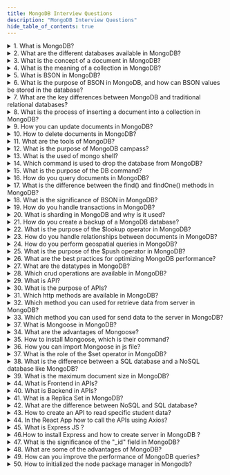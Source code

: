 ```yaml
---
title: MongoDB Interview Questions
description: "MongoDB Interview Questions"
hide_table_of_contents: true
---
```


<details>
<summary>1. What is MongoDB?</summary>
<p>

MongoDB is a popular `NoSQL` database system that provides high scalability, flexibility, and performance for managing large amounts of unstructured and semi-structured data.

</p>

</details>

<details>
<summary>2. What are the different databases available in MongoDB?</summary>
<p>

In MongoDB, there are three main databases: `admin`, `local`, and user-defined databases.

1. **admin**: The `admin` database is responsible for managing the MongoDB instance. It handles administrative tasks such as user management, authentication, and authorization.

2. **local**: The `local` database is used for internal purposes and stores data related to the MongoDB instance itself. It holds replica set metadata, keeps track of the local instance's configuration, and stores other temporary and transient data.

3. **User-defined databases**: MongoDB allows you to create user-defined databases based on your application's needs. These databases are created implicitly when the first document is inserted into a collection within that database.

For example, if you want to create a database called `mydb` to store data for a specific application, you can switch to it using the following command:

```
use mydb
```

This command creates the `mydb` database if it doesn't exist and switches to it. Once you have switched to a specific database, you can create collections within that database to organize and store your data.

</p>

</details>

<details>
<summary>3. What is the concept of a document in MongoDB?</summary>
<p>

A document in MongoDB is a set of `key-value` pairs. It is equivalent to a record or row in a relational database.

For Example,

```js
{
  {
    name: "Yogita",
    age: 21
  },
  {
    name: "Harshada",
    age: 22
  }
}
```

In this example, we have a documents with two embedded documents. Each document represent a person with their respective name and age field.

These examples showcase the basic structure of BSON documents and how key-value pairs are used to represent data in MongoDB. BSON's flexibility and efficient encoding make it suitable for storing and retrieving data in MongoDB, providing a powerful and scalable solution for managing unstructured and semi-structured data.

</p>

</details>

<details>
<summary>4. What is the meaning of a collection in MongoDB?</summary>
<p>

A collection is a group of related documents. It is the equivalent of a table in a relational database system. Collections in MongoDB are schema-less, meaning each document within a collection can have its own unique structure, unlike traditional tables where rows must adhere to a fixed schema.

Here is an example of creating a collection and inserting documents into it using the MongoDB shell:

1. Switch to the desired database:

   ```
   use mydb
   ```

2. Create a collection called "customers":

   ```
   db.createCollection("customers")
   ```

3. Insert documents into the "customers" collection:

   ```js
   db.customers.insertOne({ name: "John Doe", email: "john@example.com" });
   db.customers.insertOne({
     name: "Jane Smith",
     email: "jane@example.com",
     age: 30,
   });
   ```

In this example, we switch to the "mydb" database, create a collection called "customers" using the `createCollection()` method, and then insert two documents into the "customers" collection using the `insertOne()` method.

</p>

</details>

<details>
<summary>5. What is BSON in MongoDB?</summary>
<p>

BSON stands for Binary JSON. BSON is designed to be a more efficient and compact format for storing and transmitting data than plain text JSON.

For Example,

```js
{
  name: "Yogita",
  age: 21,
  city: "Ahemdnagar"
}
```

In the above Example,the document has three fields name, age, city. Each field has corresponding value.

</p>

</details>

<details>
<summary>6. What is the purpose of BSON in MongoDB, and how can BSON values be stored in the database?</summary>
<p>

The purpose of BSON in MongoDB is to provide a compact and efficient way to represent and store data. It extends the JSON format by adding additional data types and binary encoding, which enables efficient serialization and deserialization of data. BSON supports various data types such as strings, numbers, booleans, arrays, objects, dates, binary data, and more.

Example of storing BSON values in MongoDB using the MongoDB shell:

```JS
use mydb

db.myCollection.insertOne({
  name: "John Doe",
  age: 30,
  isActive: true,
  hobbies: ["reading", "gaming"],
  createdAt: new Date()
})
```

In this example, we switch to the `mydb` database, insert a document into the `myCollection` collection. The document contains various BSON values, such as a string `name`, a number `age`, a boolean `isActive`, an array of strings `hobbies`, and a date `createdAt`.

</p>

</details>

<details>
<summary>7. What are the key differences between MongoDB and traditional relational databases?</summary>
<p>

| Aspect                          | MongoDB                                                                            | Traditional Relational Databases                                           |
| ------------------------------- | ---------------------------------------------------------------------------------- | -------------------------------------------------------------------------- |
| Data Model                      | Flexible and schema-less                                                           | Structured with fixed schemas                                              |
| Scalability                     | Horizontal scaling                                                                 | Vertical scaling                                                           |
| Query Language                  | MongoDB Query Language (MQL)                                                       | SQL (Structured Query Language)                                            |
| Schema Evolution                | Dynamic schema changes                                                             | Rigid schemas require planned downtime                                     |
| Data Integrity and Transactions | ACID transactions (within replica sets)                                            | ACID transactions across tables                                            |
| Use Cases                       | Unstructured/semi-structured data, real-time analytics, content management systems | Complex joins, strict data consistency, structured data, financial systems |

</p>

</details>

<details>
<summary>8. What is the process of inserting a document into a collection in MongoDB?</summary>
<p>

To insert a document into a collection in MongoDB, you can use the `insertOne()` or `insertMany()` methods.

- `insertOne()` method inserts a single document into a collection.

**Syntax :**

```js
db.collection.insertMany([
  {
    field1: value1,
    field2: value2,
    // ...
  },
  {
    field1: value3,
    field2: value4,
    // ...
  },
]);
```

**Example :**

```js
db.actors.insertMany([
  {
    name: "Shraddha Kapur",
    age: 30,
    movie: "Heropanti",
  },
  {
    name: "Sai Pallavi",
    age: 35,
    movie: "Feeda",
  },
  {
    name: "Rashmika",
    age: 36,
    movie: "Geeta Govind",
  },
]);
```

- `insertMany()` method inserts multiple documents into a collection.

**Syntax :**

```js
db.collection -
  name.insertOne({
    field1: value1,
    field2: value2,
    // ...
  });
```

**Example :**

```js
db.actors.insertOne({
  name: "Shraddha Kapur",
  age: 30,
  movie: "Heropanti",
});
```

</p>

</details>

<details>
<summary>9. How you can update documents in MongoDB?</summary>
<p>

To update documents in MongoDB, you can use the `updateOne()` or `updateMany()` methods.

**Syntax :**

```js
db.collection.updateOne({ field: value }, { $set: { newField: newValue } });
```

**Example :**

```js
db.actors.updateOne({ name: "Rashmika" }, { $set: { name: Karina } });
```

- `updateMany()` method updates multiple documents in a collection based on the given condition.

**Syntax :**

```js
db.collection.updateMany({ field: value }, { $set: { newField: newValue } });
```

**Example :**

```js
db.actors.updateMany({}, { $set: { name: "Varun Dhavan" } });
```

</p>

</details>

<details>
<summary>10. How to delete documents in MongoDB?</summary>
<p>

To delete documents from a collection, you can use the `deleteOne()` or `deleteMany()` methods.

- `deleteOne()` method deletes a single document from a collection based on the given condition.

**Syntax :**

```js
db.collection.deleteOne({ field: value });
```

**Example :**

```js
db.actors.deleteOne({ age: 30 });
```

- `deleteMany()` method deletes multiple documents from a collection based on the given condition.

**Syntax :**

```js
db.collection.deleteMany({ field: value });
```

**Example :**

```js
db.actors.deleteMany({});
```

</p>

</details>

<details>
<summary>11. What are the tools of MongoDB?</summary>
<p>

There are two mongodb tools:

**MongoDB Atlas:** MongoDB Atlas is a fully managed database service provided by MongoDB. It is a cloud-based platform accessible through a website where users can create an account and provision MongoDB databases. MongoDB Atlas eliminates the need for manual infrastructure setup and maintenance, as it takes care of tasks such as provisioning servers, handling backups, and scaling the databases. With MongoDB Atlas, you can easily deploy, manage, and scale MongoDB clusters in the cloud, offering a convenient and hassle-free experience for database hosting and administration.

**MongoDB Compass:** MongoDB Compass is a desktop application that provides a graphical user interface (GUI) for working with MongoDB databases. Unlike MongoDB Atlas, MongoDB Compass is a locally installed tool that allows you to access and interact with MongoDB databases on your own machine. It offers a visual interface to explore and analyze data, create and execute queries, manage indexes, and configure MongoDB instances. MongoDB Compass provides a user-friendly and intuitive experience for developers and administrators, enabling them to interact with MongoDB databases without relying on command-line interfaces.

</p>

</details>

<details>
<summary>12. What is the purpose of MongoDB campass?</summary>
<p>

MongoDB Compass is a graphical user interface (GUI) tool provided by MongoDB to interact with MongoDB databases. It is designed to make it easier for developers, database administrators, and other users to work with MongoDB without having to write complex command-line queries.

The main purpose of MongoDB Compass is to provide a visual representation of the data in your MongoDB databases and allow you to perform various operations, including:

1. **Querying and Filtering:** Compass allows you to construct and execute queries on your MongoDB data using a visual interface. You can specify query criteria, projection fields, sorting, and filtering options without writing the MongoDB query language syntax manually.

2. **Data Visualization:** Compass provides various graphical representations of your data, including tree and table views, which make it easier to understand the structure and relationships within your documents.

3. **Index Management:** You can create, modify, and delete indexes on your collections using Compass. It provides an intuitive interface to define index keys, options, and other configurations.

4. **Aggregation Pipeline Builder:** Compass includes a visual interface for constructing complex data aggregation pipelines. You can define stages, operators, and transformations using a drag-and-drop interface, which helps in building and debugging pipeline operations.

5. **Schema Analysis:** Compass can analyze the structure of your documents and provide insights into the distribution of fields, data types, and values. It helps you understand the schema of your collections and make informed decisions about indexing and data modeling.

</p>

</details>

<details>
<summary>13. What is the used of mongo shell?</summary>
<p>

Mongo Shell, also known as the MongoDB shell or simply the "mongo" shell, is a command-line interface (CLI) tool provided by MongoDB. It allows you to interact with MongoDB databases and perform various operations using the MongoDB Query Language (MQL), also known as the MongoDB shell commands.

The main purposes of the MongoDB shell are as follows:

1. **Querying and Manipulating Data:** The shell provides a powerful way to query, insert, update, and delete data in your MongoDB databases. You can execute MQL commands to perform CRUD (Create, Read, Update, Delete) operations on collections and documents.

2. **Scripting:** The shell supports scripting with JavaScript, allowing you to write and execute scripts that automate database tasks or perform complex operations. You can create scripts to batch process data, generate reports, or perform custom operations.

3. **Database Administration:** The shell provides administrative functions to manage databases, collections, users, indexes, and other MongoDB components. You can create users, assign roles, configure security settings, and manage database resources.

4. **Aggregation Framework:** The shell allows you to utilize the powerful Aggregation Framework provided by MongoDB. It enables you to perform advanced data processing and analysis, including grouping, filtering, transforming, and aggregating data across multiple documents and collections.

5. **Index Management:** You can create, modify, and delete indexes using the shell. Indexes help optimize query performance by allowing MongoDB to locate and retrieve data more efficiently.

The MongoDB shell is a versatile tool that provides direct access to MongoDB's functionality and allows for greater flexibility and control over your database operations. It is commonly used by developers, administrators, and power users who prefer the command-line interface for interacting with MongoDB.

</p>

</details>

<details>
<summary>14. Which command is used to drop the database from MongoDB?</summary>
<p>

In MongoDB, the `db.dropDatabase()` command is used to drop or delete a database. This command deletes the entire database, including all the collections and their associated data.

To drop a database using the MongoDB shell, follow these steps:

1. Open the MongoDB shell by running the `mongo` command in your terminal or command prompt.

2. Switch to the database you want to drop using the `use` command. For example, to switch to a database called "mydb", you would run:

   ```
   use mydb
   ```

3. Once you are in the desired database, run the `db.dropDatabase()` command to drop the database:

   ```
   db.dropDatabase()
   ```

   After executing this command, MongoDB will drop the current database, including all its collections and data. Please be cautious when running this command, as it cannot be undone and the data will be permanently deleted.

</p>

</details>

<details>
<summary>15. What is the purpose of the DB command?</summary>
<p>

In MongoDB, the `db` command is used to access and interact with a specific database in the MongoDB shell. It allows you to switch to a specific database and perform operations within that database.

The `db` command serves several purposes:

1. **Switching Databases**: By running `use <databaseName>`, the `db` command allows you to switch to the specified database. For example, to switch to a database called "mydb", you would run:

   ```
   use mydb
   ```

   Once you switch to a specific database, all subsequent operations will be performed within that database.

2. **Accessing Collections**: After switching to a database, you can use the `db` command to access collections within that database. For example, if you are in the "mydb" database and want to access a collection called "users", you can use:

   ```
   db.users
   ```

   This allows you to perform various operations on the "users" collection, such as querying, inserting, updating, and deleting documents.

3. **Executing Database Commands**: The `db` command also enables you to execute various database-level commands specific to the current database. These commands are usually prefixed with `db.`. For example, you can use `db.stats()` to retrieve statistics about the current database, or `db.dropDatabase()` to delete the current database.

</p>

</details>

<details>
<summary>16. How do you query documents in MongoDB?</summary>
<p>

To `read` or `retrieve` data from a collection, you can use the find() and findOne() methods.

- `find()` method returns all documents in a collection.

**Syntax :**

```js
db.collection.find();
```

**Example :**

```js
db.actors.find();
```

- `findOne()` method returns the first document that matches the given condition.

**Syntax :**

```js
db.collection.findOne({ field: value });
```

**Example :**

```js
db.actors.findOne({ movie: "Geeta Govind" });
```

</p>

</details>

<details>
<summary>17. What is the difference between the find() and findOne() methods in MongoDB?</summary>
<p>

| find()                                                                        | findOne()                                                       |
| ----------------------------------------------------------------------------- | --------------------------------------------------------------- |
| Returns a cursor with multiple matching documents.                            | Returns a single document matching the query.                   |
| Retrieves multiple documents.                                                 | Retrieves only the first matching document and stops searching. |
| Allows specifying query criteria, projections, sorting, and limiting results. | Useful for simple queries or retrieving a single document.      |
| Returns a result set that can be iterated over.                               | Returns the document itself, not a cursor.                      |

</p>

</details>

<details>
<summary>18. What is the significance of BSON in MongoDB?</summary>
<p>

BSON, which stands for Binary JSON, is a binary-encoded serialization format used by MongoDB to store and transfer data. It is designed to be lightweight, efficient, and fast, making it well-suited for the needs of a high-performance NoSQL database like MongoDB.

Here are some key points regarding the significance of BSON in MongoDB:

1. **Data Representation:** BSON is a binary representation of JSON-like documents. It extends the JSON format by including additional data types such as dates, binary data, and specific types for representing MongoDB's rich data structures like arrays and embedded documents.

2. **Efficient Storage:** BSON is a compact binary format, which means it takes up less space compared to a pure text-based format like JSON. The binary encoding reduces the overhead of parsing and serializing data, resulting in efficient storage and retrieval of documents.

3. **High Performance:** BSON's binary format allows for efficient serialization and deserialization of data. MongoDB can quickly encode and decode BSON documents, which contributes to faster read and write operations.

4. **Data Manipulation:** BSON's data types and structure closely align with MongoDB's document model. It provides support for a wide range of data types, including numbers, strings, dates, binary data, arrays, and embedded documents.

5. **Interoperability:** BSON is designed to be language-agnostic, meaning it can be used across different programming languages. MongoDB drivers provide native support for BSON, allowing developers to seamlessly work with BSON-encoded data.

</p>

</details>

<details>
<summary>19. How do you handle transactions in MongoDB?</summary>
<p>

To handle transactions in MongoDB, you can make use of the multi-document transaction feature introduced in MongoDB version 4.0 and later. Transactions provide a way to ensure atomicity, consistency, isolation, and durability (ACID) properties when executing multiple operations as a single unit of work.

Here is an overview of how to handle transactions in MongoDB:

1. Start a Session: Transactions in MongoDB are associated with a session. To begin a transaction, you need to start a session by calling `startSession()` on a MongoDB client or cluster.

```javascript
const session = client.startSession();
```

2. Start a Transaction: Once you have a session, you can start a transaction by calling `startTransaction()` on the session object. This sets the session in a transaction state, and subsequent operations within the session will be part of the transaction.

```javascript
session.startTransaction();
```

3. Perform Operations: Within the transaction, you can perform various read and write operations on the database using the session. These operations can include inserting documents, updating fields, deleting documents, and querying data.

```javascript
const collection = client.db("mydatabase").collection("mycollection");
collection.insertOne({ name: "John" }, { session });
collection.updateOne({ name: "John" }, { $set: { age: 30 } }, { session });
```

Note the `{ session }` parameter passed to each operation to associate it with the transaction.

4. Commit or Abort the Transaction: After performing the necessary operations within the transaction, you can decide whether to commit or abort the transaction.

- To commit the transaction, call `commitTransaction()` on the session:

```javascript
session.commitTransaction();
```

- To abort the transaction, call `abortTransaction()` on the session:

```javascript
session.abortTransaction();
```

5. End the Session: After committing or aborting the transaction, you should end the session by calling `endSession()` on the session object. This releases the session and frees up any associated resources.

```javascript
session.endSession();
```

</p>

</details>

<details>
<summary>20. What is sharding in MongoDB and why is it used?</summary>
<p>

Sharding in MongoDB allows data to be distributed across multiple servers, enabling scalability and better performance as the database grows.

Sharding in MongoDB is a technique used to horizontally partition data across multiple servers or nodes called shards. It allows you to distribute data across multiple machines to improve scalability, performance, and storage capacity of your MongoDB deployment.

In a sharded MongoDB cluster, each shard contains a subset of the data, and the data is distributed based on a shard key. The shard key is a field or set of fields that determine the placement of a document in a shard. MongoDB's balancer component automatically migrates data between shards as needed to maintain an even distribution.

</p>

</details>

<details> 
<summary>21. How do you create a backup of a MongoDB database?</summary>
<p>

You can use the `mongodump` command-line tool to create a backup of a MongoDB database and `mongorestore` to restore the backup when necessary.

</p>

</details>

<details>
<summary>22. What is the purpose of the $lookup operator in MongoDB?</summary>
<p>

The purpose of the $lookup operator in MongoDB is to perform a left outer join between two collections in a MongoDB database. It allows you to combine documents from multiple collections based on a specified matching condition.

The `$lookup` operator in MongoDB is used to perform a left outer join between two collections and retrieve matching documents from the "joined" collection. It allows you to combine data from multiple collections based on a common field or condition.

Syntax of the `$lookup` operator:

```javascript
db.sourceCollection.aggregate([
  {
    $lookup: {
      from: "joinedCollection",
      localField: "fieldInSourceCollection",
      foreignField: "fieldInJoinedCollection",
      as: "outputArray",
    },
  },
]);
```

In this example, `sourceCollection` is the collection you want to query, and `joinedCollection` is the collection you want to join. The `localField` specifies the field in the source collection to match, while `foreignField` specifies the field in the joined collection to match. The `as` field specifies the name of the output array that will contain the joined documents.

</p>

</details>

<details>
<summary>23. How do you handle relationships between documents in MongoDB?</summary>
<p>

In MongoDB, you can handle document relationships by either embedding related data within a document or storing references to other documents using ObjectIds. Another option is to use the `$lookup` operator to perform joins between collections and retrieve related documents based on matching conditions.

</p>

</details>

<details>
<summary>24. How do you perform geospatial queries in MongoDB?</summary>
<p>

To perform geospatial queries in MongoDB, you can create a geospatial index, use the $geoNear operator, employ other geospatial operators, and perform complex queries.

</p>

</details>

<details>
<summary>25. What is the purpose of the $push operator in MongoDB?</summary>
<p>

The `$push` operator in MongoDB is used to add an element to an array field within a document. It appends the specified value to the array.

The primary purpose of the `$push` operator is to update an existing array field by adding new elements to it. It is commonly used when you want to add data to an array without replacing the entire array.

**Syntax :**

```javascript
db.collection.updateOne({ _id: documentId }, { $push: { arrayField: value } });
```

In this example, `collection` refers to the name of the collection, `documentId` represents the identifier of the document you want to update, `arrayField` is the name of the array field in the document, and `value` is the element you want to append to the array.

**Example :**

```javascript
db.users.updateOne(
  { _id: ObjectId("12345") },
  { $push: { hobbies: "reading" } }
);
```

In this example, the `$push` operator adds the value "reading" to the `hobbies` array field of the document with the `_id` equal to "12345" in the "users" collection. If the `hobbies` field doesn't exist, `$push` creates it as an array with the specified value.

</p>

</details>

<details>
<summary>26. What are the best practices for optimizing MongoDB performance?</summary>
<p>

Some best practices for optimizing MongoDB performance include designing efficient data models, using appropriate indexing strategies, and carefully configuring hardware resources.

</p>

</details>

<details>
<summary>27. What are the datatypes in MongoDB?</summary>
<p>

In MongoDB, the datatypes include `String`, `Number`, `Boolean`, `Array`, `Object`, `Date`, `ObjectId`, `Null`, and `Binary Data`.

MongoDB supports a variety of data types to store and manipulate data within documents. Here are the commonly used data types in MongoDB:

1. **String:** Used to store textual data, such as names, descriptions, or sentences.

2. **Number:** Represents numeric values. It can be further classified into:

   - Double: Represents floating-point numbers.
   - Int32: Represents 32-bit signed integers.
   - Int64: Represents 64-bit signed integers.

3. **Boolean:** Represents either true or false.

4. **Object:** Represents a nested document within another document.

5. **Array:** Stores an ordered collection of values, including other data types. Arrays can contain multiple values of the same or different data types.

6. **ObjectId:** A unique identifier assigned to each document created in a MongoDB collection. ObjectId values are generated automatically by MongoDB.

7. **Date:** Represents a specific point in time, typically stored in UTC format. Dates can be used for timestamps or date-based operations.

8. **Binary Data:** Used to store binary data, such as images or files.

9. **Null:** Represents the absence of a value.

</p>

</details>

<details>
<summary>28. Which crud operations are available in MongoDB?</summary>
<p>

MongoDB supports the standard CRUD (Create, Read, Update, Delete) operations for manipulating data in a database. Here are the corresponding CRUD operations available in MongoDB:

1. Create (C):

   - `insertOne()`: Creates a new document and inserts it into a collection.
   - `insertMany()`: Creates multiple documents and inserts them into a collection.

2. Read (R):
   - `find()`: Retrieves documents from a collection based on specified criteria.
   - `findOne()`: Retrieves a single document from a collection based on specified criteria.
3. Update (U):
   - `updateOne()`: Updates a single document in a collection that matches specified criteria.
   - `updateMany()`: Updates multiple documents in a collection that match specified criteria.
4. Delete (D):
   - `deleteOne()`: Deletes a single document from a collection that matches specified criteria.
   - `deleteMany()`: Deletes multiple documents from a collection that match specified criteria.

</p>

</details>

<details>
<summary>29. What is API?</summary>
<p>

APIs, or **Application Programming Interfaces**, are sets of rules and protocols that allow different software applications to communicate and interact with each other. They define the methods, data formats, and protocols that applications can use to exchange information and perform various functions.

</p>

</details>

<details>
<summary>30. What is the purpose of APIs?</summary>
<p>

The primary purpose of APIs is to enable integration and interoperability between different software systems. APIs provide a standardized way for applications to request and exchange data, invoke functionality, and access services provided by other applications, platforms, or services. They act as intermediaries, allowing developers to interact with the functionality and data of other systems without needing to understand the internal implementation details.

</p>

</details>

<details>
<summary>31. Which http methods are available in MongoDB?</summary>
<p>

There are two http methods are available in MongoDB :

- get() method

The GET method is used to retrieve data from a specified resource on a server. It is a read-only method that does not modify or update any data on the server. In the provided example, an Express server is created using the `express` package. When a GET request is made to the `/students` endpoint, the server responds with a JSON array containing student names. The `res.json('students')` statement sends the response with the string students as the data.

```js
import express from "express";

const app = express();
app.get("/students", (req, res) => {
  res.json("students");
});
app.listen(5000, () => {
  console.log("Listening on port 5000...");
});
```

- post() method

The POST method is used to send data to the server to create a new resource or perform an action. It submits data in the body of the request to be processed by the server. In the provided example, when a POST request is made to the `/student` endpoint, the server extracts the `name` and `roll` properties from the request body. Then, it sends a response with a JSON object containing a success status and a message indicating the successful creation of a student with the provided information.

```js
import express from "express";

const app = express();
app.get("/students", (req, res) => {
  const students = ["Saurabh", "Yogita", "Bandini", "Harshada", "Darshan"];
  res.json(students);
});

app.post("/student", (req, res) => {
  const name = req.body.name;
  const roll = req.body.roll;

  res.json({
    status: "success",
    message: `Student ${name} created with roll number ${roll}`,
  });
});

app.listen(5000, () => {
  console.log("Listening on port 5000");
});
```

</p>

</details>

<details>
<summary>32. Which method you can used for retrieve data from server in MongoDB?</summary>
<p>

In the MongoDB, we can used get() method for retrieve data from the server.

</p>

</details>

<details>
<summary>33. Which method you can used for send data to the server in MongoDB?</summary>
<p>

In the MongoDB, we can used post() method for send data to the server.

</p>

</details>

<details>
<summary>37. What is Mongoose in MongoDB?</summary>
<p>

Mongoose is an Object Data Modeling (ODM) library for MongoDB and Node.js. It provides a schema-based solution to model your application data, manage relationships between data, perform validation, and translate between objects in code and their representation in MongoDB.

</p>

</details>

<details>
<summary>34. What are the advantages of Mongoose?</summary>
<p>

The advantages of Mongoose such as :

- Schema validation
- Relationship management
- Type casting
- Query building
- Business logic hooks
- Middleware support

</p>

</details>

<details>
<summary>35. How to install Mongoose, which is their command?</summary>
<p>

To install the Mongoose package in your Node.js project, you can use either npm (Node Package Manager) or yarn, which are popular package managers for Node.js. Here are the commands to install Mongoose using npm and yarn:

Using npm:

```
npm install mongoose
```

This commands will install the Mongoose package and its dependencies in your project. Make sure you run the command in the root directory of your project, where your `package.json` file is located.

```
node --version
npm --version
```

If the commands output the respective versions, you have Node.js and npm installed and can proceed with the Mongoose installation.

</p>

</details>

<details>
<summary>36. How you can import Mongoose in js file?</summary>
<p>

To import Mongoose into a JavaScript file, you can use the `require` statement if you are working with Node.js CommonJS modules or use the `import` statement if you are using ECMAScript modules (ES modules). The method you use depends on the module system you are working with.

Here's how you can import Mongoose using both approaches:

1. Using CommonJS (Node.js):

```javascript
const mongoose = require("mongoose");
```

In this case, you use the `require` function to import the 'mongoose' module and assign it to the `mongoose` variable.

2. Using ECMAScript modules (ES modules):

```javascript
import mongoose from "mongoose";
```

If you are working with ECMAScript modules, you can use the `import` statement to import the 'mongoose' module and assign it to the `mongoose` variable.

</p>

</details>

<details>
<summary>37. What is the role of the $set operator in MongoDB? </summary>
<p>

In MongoDB, the `$set` operator is used to update or add fields within a document. It is one of the most commonly used update operators and allows you to modify specific fields without affecting the entire document.

Here are the key roles and functionalities of the `$set` operator in MongoDB:

1. **Field Update:** The primary purpose of the `$set` operator is to update the value of a field within a document. It can be used in combination with the update methods, such as `updateOne()` or `updateMany()`, to modify existing fields or add new fields to a document.

2. **Field Addition:** If the specified field does not exist in the document, the `$set` operator will add the field with the specified value. This is useful for adding new fields to documents without affecting the existing fields.

3. **Field Replacement:** When using `$set`, if the specified field already exists in the document, its value will be replaced with the new value provided. This allows you to update the value of an existing field while leaving other fields untouched.

4. **Multiple Field Updates:** The `$set` operator supports updating multiple fields within a single update operation. You can specify multiple field-value pairs in the `$set` operator to modify multiple fields simultaneously.

5. **Nested Field Updates:** The `$set` operator can be used to update fields within nested documents or arrays. By using dot notation, you can specify the path to the nested field and update its value accordingly. This provides flexibility in modifying complex data structures.

**Example :**

```javascript
db.collection.updateOne({ _id: 123 }, { $set: { name: "John", age: 30 } });
```

In this example, the `$set` operator is used to update the `name` and `age` fields of a document with the `_id` value of 123. If the fields exist, their values will be updated. If the fields don't exist, they will be added to the document with the specified values.

</p>

</details>

<details>
<summary>38. What is the difference between a SQL database and a NoSQL database like MongoDB?</summary>
<p>

| Aspect         | SQL Databases                         | NoSQL Databases (MongoDB)                             |
| -------------- | ------------------------------------- | ----------------------------------------------------- |
| Data Model     | Rigid, tabular, structured data model | Flexible, schema-less data model                      |
| Query Language | Uses Structured Query Language (SQL)  | Query languages specific to data models, like MongoDB |

</p>

</details>

<details>
<summary>39. What is the maximum document size in MongoDB?</summary>
<p>

In MongoDB, the maximum document size is `16 megabytes (MB)`.

</p>

</details>
<details>
<summary>44. What is Frontend in APIs?</summary>
<p>

The frontend, also known as the `client`, refers to the user interface of a web application that users interact with. It is responsible for sending requests to the backend and displaying the data received from the server.

</p>

</details>

<details>
<summary>40. What is Backend in APIs?</summary>
<p>

The backend, also known as the `server`, handles the processing of requests received from the frontend. It performs various operations such as retrieving data from a database, executing business logic, and generating a response to be sent back to the client.

</p>

</details>

<details>
<summary>41. What is a Replica Set in MongoDB?</summary>
<p>

A Replica Set in MongoDB is a cluster configuration that provides high availability and data redundancy. It consists of multiple MongoDB instances (nodes) that replicate data across each other to ensure fault tolerance and automatic failover.

In a Replica Set, one node acts as the primary node that accepts write operations and performs data modifications. The remaining nodes function as secondary nodes and replicate data from the primary node to provide read scalability and data redundancy.

</p>

</details>

<details>
<summary>42. What are the difference between NoSQL and SQL database?</summary>
<p>

| SQL (Relational) Database                                                                | NoSQL Database                                                                                                      |
| ---------------------------------------------------------------------------------------- | ------------------------------------------------------------------------------------------------------------------- |
| A predefined schema with structured tables, columns, and relationships                   | Offers a flexible, schema-less data model                                                                           |
| Data is stored in rows and columns, and relationships are established using foreign keys | Accommodates dynamic and unstructured data with documents, key-value pairs, wide-column stores, or graph structures |
| Typically scales vertically by adding more powerful hardware                             | Designed for horizontal scalability, distributing data across multiple machines or clusters                         |
| Uses structured query language (SQL) for defining and manipulating data                  | Varies in query languages or interfaces specific to their data models                                               |
| **Examples:** financial systems, e-commerce platforms                                    | **Examples:** real-time analytics, content management systems, social networks.                                     |

</p>

</details>

<details>
<summary>43. How to create an API to read specific student data? </summary>
<p>

The code you provided is an example of an API endpoint in a Node.js application that retrieves specific student data based on the email parameter.

```js
app.get("/student", async (req, res) => {
  const email = req.query.email;

  const student = await Student.findOne({ email: email });

  if (student) {
    res.json({
      success: true,
      message: "Student fetched successfully",
      data: Student,
    });
  }

  res.json({
    success: false,
    message: "Student not found",
    data: null,
  });
});
```

The `/student` route is defined using app.get, which handles GET requests to the `/student` endpoint. The email parameter is extracted from the query string using `req.query.email`. It assumes that the email parameter is passed in the query string of the URL. The `Student.findOne()` method is used to find a student record in the database based on the email. If a student record is found, a JSON response is sent back with the student data and a success message. If no student record is found, a JSON response is sent back with a failure message.

</p>

</details>

<details>
<summary>44. In the React App how to call the APIs using Axios?</summary>
<p>

To call the API from a React app, you can use the Axios library, which is a popular choice for making HTTP requests.

Here's how you can set up and use Axios in a React app:

Create a new React app by running the following command in your terminal:

```js
npx create-react-app frontend
```

Install the Axios library by running the following command in the terminal:

```js
npm install axios
```

Open the App.js file in the src directory of your React app.

Import the Axios library at the top of the file:

```js
import axios from "axios";
```

Create an async function, let's name it loadData, inside the App component:

```js
async function loadData() {
  const response = await axios.get("/student?email=<email-id>");
}
```

</p>

</details>

<details>
<summary>45. What is Express JS ?</summary>
<p>

Express.js is a popular JavaScript framework for building web applications and APIs. It simplifies the process of setting up a server and handling HTTP requests and responses.

</p>

</details>

<details>
<summary>46.How to install Express and how to create server in MongoDB ? </summary>
<p>

To install express, you can use the following commands:

```
npm install express
```

To create a server using Express, you need to write some code in your index.js file. Here's an Example :

```js
import express from "express";

const app = express();

app.listen(5000, () => {
  console.log("listening on port 5000");
});
```

In the above example, we can import the `express` module and create an instance of the express application. The `app.listen()` method starts the server and makes it listen on port 5000. When the server starts listening, the callback function is executed, and it logs a message to the console. Once the server is running, it can handle incoming HTTP requests from the frontend and send appropriate responses back.

</p>

</details>

<details>
<summary>47. What is the significance of the "_id" field in MongoDB?</summary>
<p>

The "\_id" field in MongoDB is a special field that serves as the primary key for documents in a collection. It uniquely identifies each document within a collection and ensures its uniqueness across the entire database. The "\_id" field is automatically added to a document if not provided explicitly during document insertion.

Key significance of the "\_id" field:

1. **Uniqueness**: The "\_id" field ensures that each document in a collection has a unique identifier. This uniqueness is maintained across the collection and the database as a whole. It helps avoid conflicts and data duplication.

2. **Primary Key**: MongoDB uses the "\_id" field as the primary key for the documents. This means that MongoDB uses it as the main reference for indexing and searching documents within a collection.

3. **Custom "\_id" Values**: While MongoDB generates "\_id" values by default, you can also provide your own custom unique identifier when inserting documents.

4. **Sharding**: The "\_id" field is especially important when using sharding in MongoDB. It is used to route and distribute documents across shards to ensure data is evenly distributed.

5. **Sort Order**: When querying data without specific sorting criteria, MongoDB will naturally sort the documents by their "\_id" field in ascending order.

</p>

</details>

<details>
<summary>48. What are some of the advantages of MongoDB? </summary>
<p>

Some advantages of MongoDB are as follows:

- MongoDB supports field, range-based, string pattern matching type queries. for searching the data in the database
- MongoDB is very easy to scale up or down
- MongoDB uses a dynamic database schema
- MongoDB has inbuilt support for data partitioning (Sharding).
- MongoDB support primary and secondary index on any fields
- MongoDB basically uses JavaScript objects in place of procedures

</p>

</details>

<details>
<summary>49. How can you improve the performance of MongoDB queries?</summary>
<p>

Improving the performance of MongoDB queries involves optimizing various aspects of the database and application setup. Here are some strategies to enhance query performance:

1. **Use Indexes**: Indexes improve query performance by allowing MongoDB to find and retrieve documents more efficiently. Analyze the query patterns and create appropriate indexes on the fields frequently used in queries.

2. **Avoid Large Indexes**: While indexes are essential, having too many or excessively large indexes can negatively impact performance. Strike a balance between query optimization and index overhead.

3. **Covered Queries**: Design queries in such a way that they can be satisfied solely using the index without having to access the actual documents. This reduces the amount of data that MongoDB needs to fetch and improves query speed.

4. **Use Query Profiler**: MongoDB has a built-in query profiler that helps identify slow queries. Analyze the profiler output to find bottlenecks and areas for optimization.

5. **Limit and Skip**: Avoid using excessive `limit()` and `skip()` in your queries, as they can lead to poor performance, especially with large data sets.

6. **Proper Schema Design**: Design your schema according to the access patterns of your application. Properly normalized data and avoiding excessively nested arrays can lead to better performance.

7. **Sharding**: For large-scale applications, consider sharding your data to distribute it across multiple servers. Sharding can significantly improve query performance and overall scalability.

</p>

</details>

<details>
<summary>50. How to initialized the node package manager in Mongodb?</summary>
<p>

**npm init -y :** This command initializes a new Node.js package in the current directory. The -y flag sets default options for all the prompts, allowing the initialization to proceed without requiring user input.

```js
      npm init -y
```

**Create index.js:** This step involves creating an index.js file. The index.js file typically serves as the entry point of the backend application.

**edit package.json :** The package.json file contains metadata about the Node.js package and its dependencies. This step likely involves editing the package.json file to include necessary information about the backend application.

</p>

</details>
